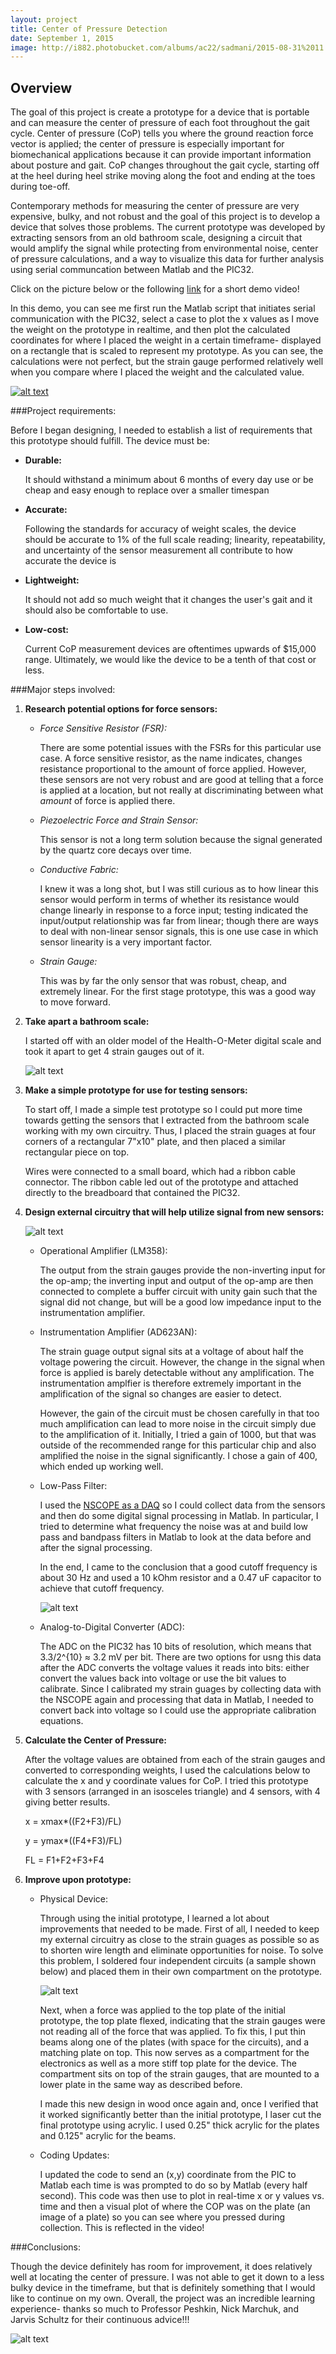 ```yaml
---
layout: project
title: Center of Pressure Detection
date: September 1, 2015
image: http://i882.photobucket.com/albums/ac22/sadmani/2015-08-31%2011.13.55_zpsx6zwpogl.jpg
---
```





## Overview

The goal of this project is create a prototype for a device that is portable and can measure the center of pressure of each foot throughout the gait cycle. Center of pressure (CoP) tells you where the ground reaction force vector is applied; the center of pressure is especially important for biomechanical applications because it can provide important information about posture and gait. CoP changes throughout the gait cycle, starting off at the heel during heel strike moving along the foot and ending at the toes during toe-off.

Contemporary methods for measuring the center of pressure are very expensive, bulky, and not robust and the goal of this project is to develop a device that solves those problems. The current prototype was developed by extracting sensors from an old bathroom scale, designing a circuit that would amplify the signal while protecting from environmental noise, center of pressure calculations, and a way to visualize this data for further analysis using serial communcation between Matlab and the PIC32.

Click on the picture below or the following [link](https://vimeo.com/137880504) for a short demo video!

In this demo, you can see me first run the Matlab script that initiates serial communication with the PIC32, select a case to plot the x values as I move the weight on the prototype in realtime, and then plot the calculated coordinates for where I placed the weight in a certain timeframe- displayed on a rectangle that is scaled to represent my prototype. As you can see, the calculations were not perfect, but the strain gauge performed relatively well when you compare where I placed the weight and the calculated value.

[![alt text](http://i882.photobucket.com/albums/ac22/sadmani/2015-08-31%2011.12.52_zpsuigfrudl.jpg)](https://vimeo.com/137880504)

###Project requirements:

Before I began designing, I needed to establish a list of requirements that this prototype should fulfill. The device must be:

* **Durable:**

	It should withstand a minimum about 6 months of every day use or be cheap and easy enough to replace over a smaller timespan
* **Accurate:**

	Following the standards for accuracy of weight scales, the device should be accurate to 1% of the full scale reading; linearity, repeatability, and uncertainty of the sensor measurement all contribute to how accurate the device is
* **Lightweight:**

	It should not add so much weight that it changes the user's gait and it should also be comfortable to use.

* **Low-cost:**

	Current CoP measurement devices are oftentimes upwards of $15,000 range. Ultimately, we would like the device to be a tenth of that cost or less. 

###Major steps involved:

1. **Research potential options for force sensors:**

	* *Force Sensitive Resistor (FSR):*

		There are some potential issues with the FSRs for this particular use case. A force sensitive resistor, as the name indicates, changes resistance proportional to the amount of force applied. However, these sensors are not very robust and are good at telling that a force is applied at a location, but not really at discriminating between what *amount* of force is applied there.

	* *Piezoelectric Force and Strain Sensor:*

		This sensor is not a long term solution because the signal generated by the quartz core decays over time.

	* *Conductive Fabric:*

		I knew it was a long shot, but I was still curious as to how linear this sensor would perform in terms of whether its resistance would change linearly in response to a force input; testing indicated the input/output relationship was far from linear; though there are ways to deal with non-linear sensor signals, this is one use case in which sensor linearity is a very important factor.

	* *Strain Gauge:*

		This was by far the only sensor that was robust, cheap, and extremely linear. For the first stage prototype, this was a good way to move forward.


2. **Take apart a bathroom scale:**

	I started off with an older model of the Health-O-Meter digital scale and took it apart to get 4 strain gauges out of it.

	![alt text](http://i882.photobucket.com/albums/ac22/sadmani/homscale_zpsgidef5ww.jpeg "bathroom scale")

3. **Make a simple prototype for use for testing sensors:**

	To start off, I made a simple test prototype so I could put more time towards getting the sensors that I extracted from the bathroom scale working with my own circuitry. Thus, I placed the strain guages at four corners of a rectangular 7"x10" plate, and then placed a similar rectangular piece on top.
 
	Wires were connected to a small board, which had a ribbon cable connector. The ribbon cable led out of the prototype and attached directly to the breadboard that contained the PIC32.


4. **Design external circuitry that will help utilize signal from new sensors:**

	![alt text](http://i882.photobucket.com/albums/ac22/sadmani/circuit_explained_zpsf9jbl7cs.png "circuit explained")

	
	* Operational Amplifier (LM358):

		The output from the strain gauges provide the non-inverting input for the op-amp; the inverting input and output of the op-amp are then connected to complete a buffer circuit with unity gain such that the signal did not change, but will be a good low impedance input to the instrumentation amplifier.

	* Instrumentation Amplifier (AD623AN):

		The strain guage output signal sits at a voltage of about half the voltage powering the circuit. However, the change in the signal when force is applied is barely detectable without any amplification. The instrumentation amplfier is therefore extremely important in the amplification of the signal so changes are easier to detect.

		However, the gain of the circuit must be chosen carefully in that too much amplification can lead to more noise in the circuit simply due to the amplification of it. Initially, I tried a gain of 1000, but that was outside of the recommended range for this particular chip and also amplified the noise in the signal significantly. I chose a gain of 400, which ended up working well.

	* Low-Pass Filter:

		I used the [NSCOPE as a DAQ](http://hades.mech.northwestern.edu) so I could collect data from the sensors and then do some digital signal processing in Matlab. In particular, I tried to determine what frequency the noise was at and build low pass and bandpass filters in Matlab to look at the data before and after the signal processing.

		In the end, I came to the conclusion that a good cutoff frequency is about 30 Hz and used a 10 kOhm resistor and a 0.47 uF capacitor to achieve that cutoff frequency.

		![alt text](http://i882.photobucket.com/albums/ac22/sadmani/S1_no_weight_zpsxkgvpgr8.jpg "circuits") 
	

	* Analog-to-Digital Converter (ADC):

		The ADC on the PIC32 has 10 bits of resolution, which means that 3.3/2^{10} ≈ 3.2 mV per bit. There are two options for usng this data after the ADC converts the voltage values it reads into bits: either convert the values back into voltage or use the bit values to calibrate. Since I calibrated my strain guages by collecting data with the NSCOPE again and processing that data in Matlab, I needed to convert back into voltage so I could use the appropriate calibration equations.


5. **Calculate the Center of Pressure:**

	After the voltage values are obtained from each of the strain gauges and converted to corresponding weights, I used the calculations below to calculate the x and y coordinate values for CoP. I tried this prototype with 3 sensors (arranged in an isosceles triangle) and 4 sensors, with 4 giving better results.

	x = xmax*((F2+F3)/FL)	

	y = ymax*((F4+F3)/FL)

	FL = F1+F2+F3+F4


6. **Improve upon prototype:**

	* Physical Device:

		Through using the initial prototype, I learned a lot about improvements that needed to be made. First of all, I needed to keep my external circuitry as close to the strain guages as possible so as to shorten wire length and eliminate opportunities for noise. To solve this problem, I soldered four independent circuits (a sample shown below) and placed them in their own compartment on the prototype.

		![alt text](http://i882.photobucket.com/albums/ac22/sadmani/2015-08-31%2011.13.23_zpsgemkwws0.jpg "circuits") 

		Next, when a force was applied to the top plate of the initial prototype, the top plate flexed, indicating that the strain gauges were not reading all of the force that was applied. To fix this, I put thin beams along one of the plates (with space for the circuits), and a matching plate on top. This now serves as a compartment for the electronics as well as a more stiff top plate for the device. The compartment sits on top of the strain gauges, that are mounted to a lower plate in the same way as described before.

		I made this new design in wood once again and, once I verified that it worked significantly better than the initial prototype, I laser cut the final prototype using acrylic. I used 0.25" thick acrylic for the plates and 0.125" acrylic for the beams.

	* Coding Updates:
		
		I updated the code to send an (x,y) coordinate from the PIC to Matlab each time is was prompted to do so by Matlab (every half second). This code was then use to plot in real-time x or y values vs. time and then a visual plot of where the COP was on the plate (an image of a plate) so you can see where you pressed during collection. This is reflected in the video!


###Conclusions:

Though the device definitely has room for improvement, it does relatively well at locating the center of pressure. I was not able to get it down to a less bulky device in the timeframe, but that is definitely something that I would like to continue on my own. Overall, the project was an incredible learning experience- thanks so much to Professor Peshkin, Nick Marchuk, and Jarvis Schultz for their continuous advice!!!


![alt text](http://i882.photobucket.com/albums/ac22/sadmani/evolution_of_designs_zpshokeajiw.png "Final Prototype Evolution")
